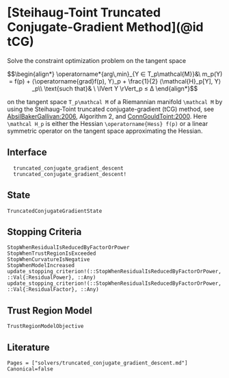 # [Steihaug-Toint Truncated Conjugate-Gradient Method](@id tCG)

Solve the constraint optimization problem on the tangent space

```math
\begin{align*}
\operatorname*{arg\,min}_{Y  ∈  T_p\mathcal{M}}&\ m_p(Y) = f(p) +
⟨\operatorname{grad}f(p), Y⟩_p + \frac{1}{2} ⟨\mathcal{H}_p[Y], Y⟩_p\\
\text{such that}& \ \lVert Y \rVert_p ≤ Δ
\end{align*}
```

on the tangent space ``T_p\mathcal M`` of a Riemannian manifold ``\mathcal M`` by using the Steihaug-Toint truncated conjugate-gradient (tCG) method,
see [AbsilBakerGallivan:2006](@cite), Algorithm 2, and [ConnGouldToint:2000](@cite).
Here ``\mathcal H_p`` is either the Hessian ``\operatorname{Hess} f(p)`` or a linear symmetric operator on the tangent space approximating the Hessian.

## Interface

```@docs
  truncated_conjugate_gradient_descent
  truncated_conjugate_gradient_descent!
```

## State

```@docs
TruncatedConjugateGradientState
```

## Stopping Criteria

```@docs
StopWhenResidualIsReducedByFactorOrPower
StopWhenTrustRegionIsExceeded
StopWhenCurvatureIsNegative
StopWhenModelIncreased
update_stopping_criterion!(::StopWhenResidualIsReducedByFactorOrPower, ::Val{:ResidualPower}, ::Any)
update_stopping_criterion!(::StopWhenResidualIsReducedByFactorOrPower, ::Val{:ResidualFactor}, ::Any)
```

## Trust Region Model

```@docs
TrustRegionModelObjective
```

## Literature

```@bibliography
Pages = ["solvers/truncated_conjugate_gradient_descent.md"]
Canonical=false
```